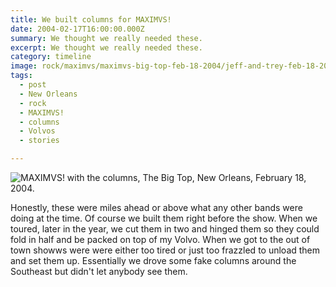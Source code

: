 ```yaml
---
title: We built columns for MAXIMVS!
date: 2004-02-17T16:00:00.000Z
summary: We thought we really needed these.
excerpt: We thought we really needed these.
category: timeline
image: rock/maximvs/maximvs-big-top-feb-18-2004/jeff-and-trey-feb-18-2004.jpg
tags:
  - post 
  - New Orleans
  - rock
  - MAXIMVS!
  - columns
  - Volvos
  - stories

---
```


![MAXIMVS! with the columns, The Big Top, New Orleans, February 18, 2004.](/static/img/rock/maximvs/maximvs-big-top-feb-18-2004/jeff-and-trey-feb-18-2004.jpg "MAXIMVS!")


Honestly, these were miles ahead or above what any other bands were doing at the time. Of course we built them right before the show. When we toured, later in the year, we cut them in two and hinged them so they could fold in half and be packed on top of my Volvo. When we got to the out of town showws were were either too tired or just too frazzled to unload them and set them up. Essentially we drove some fake columns around the Southeast but didn't let anybody see them.

